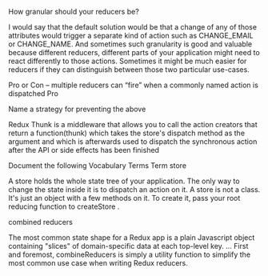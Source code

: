 How granular should your reducers be?

I would say that the default solution would be that a change of any of those attributes would trigger a separate kind of action such as CHANGE_EMAIL or CHANGE_NAME. And sometimes such granularity is good and valuable because different reducers, different parts of your application might need to react differently to those actions. Sometimes it might be much easier for reducers if they can distinguish between those two particular use-cases.


Pro or Con – multiple reducers can “fire” when a commonly named action is dispatched
Pro

Name a strategy for preventing the above

Redux Thunk is a middleware that allows you to call the action creators that return a function(thunk) which takes the store's dispatch method as the argument and which is afterwards used to dispatch the synchronous action after the API or side effects has been finished

Document the following Vocabulary Terms
Term
store

A store holds the whole state tree of your application. The only way to change the state inside it is to dispatch an action on it. A store is not a class. It's just an object with a few methods on it. To create it, pass your root reducing function to createStore .


combined reducers

The most common state shape for a Redux app is a plain Javascript object containing "slices" of domain-specific data at each top-level key. ... First and foremost, combineReducers is simply a utility function to simplify the most common use case when writing Redux reducers.



